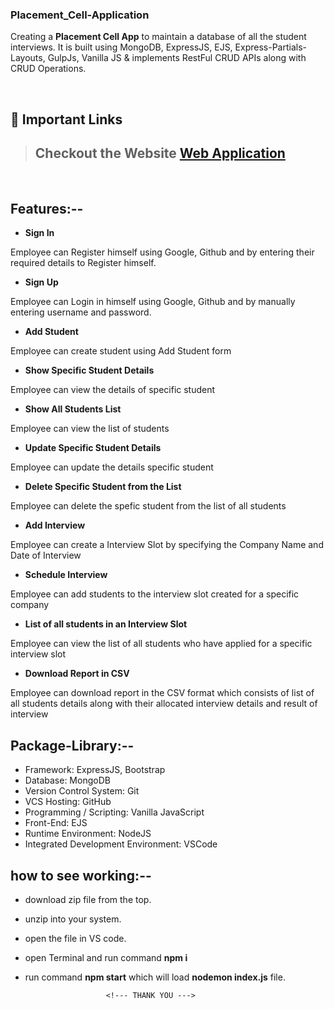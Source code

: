 ### Placement_Cell-Application

Creating a **Placement Cell App** to maintain a database of all the student interviews. It is built using MongoDB, ExpressJS, EJS, Express-Partials-Layouts, GulpJs, Vanilla JS & implements RestFul CRUD APIs along with CRUD Operations.

<br/>

## 🔗 Important Links

> ## Checkout the Website [Web Application]("https://placementcell-app-3q0b.onrender.com/")

<br/>

## Features:--

- **Sign In**
<p> Employee can Register himself using Google, Github and by entering their required details to Register himself.</p>

- **Sign Up**
<p> Employee can Login in himself using Google, Github and by manually entering username and password.</p>

- **Add Student**
<p> Employee can create student using Add Student form </p>

- **Show Specific Student Details**
<p>Employee can view the details of specific student</p>

- **Show All Students List**
<p>Employee can view the list of students</p>

- **Update Specific Student Details**
<p>Employee can update the details specific student</p>

- **Delete Specific Student from the List**
<p>Employee can delete the spefic student from the list of all students</p>

- **Add Interview**
<p>Employee can create a Interview Slot by specifying the Company Name and Date of Interview</p>

- **Schedule Interview**
<p>Employee can add students to the interview slot created for a specific company</p>

- **List of all students in an Interview Slot**
<p>Employee can view the list of all students who have applied for a specific interview slot</p>

- **Download Report in CSV**
<p>Employee can download report in the CSV format which consists of list of all students details along with their allocated interview details and result of interview</p>

## Package-Library:--

- Framework: ExpressJS, Bootstrap
- Database: MongoDB
- Version Control System: Git
- VCS Hosting: GitHub
- Programming / Scripting: Vanilla JavaScript
- Front-End: EJS
- Runtime Environment: NodeJS
- Integrated Development Environment: VSCode

## how to see working:--

- download zip file from the top.
- unzip into your system.
- open the file in VS code.
- open Terminal and run command **npm i**
- run command **npm start** which will load **nodemon index.js** file.

                        <!--- THANK YOU --->
